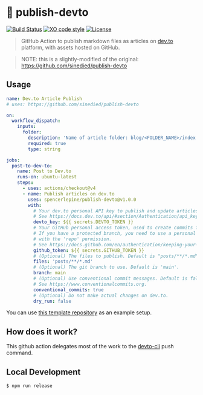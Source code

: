 # :postbox: publish-devto

[![Build Status](https://github.com/spencerlepine/publish-devto/workflows/build/badge.svg)](https://github.com/spencerlepine/publish-devto/actions)
[![XO code style](https://img.shields.io/badge/code_style-XO-5ed9c7.svg)](https://github.com/sindresorhus/xo)
[![License](https://img.shields.io/badge/license-MIT-blue.svg)](LICENSE)

> GitHub Action to publish markdown files as articles on [dev.to](https://dev.to) platform, with assets hosted on GitHub.

> NOTE: this is a slightly-modified of the original: https://github.com/sinedied/publish-devto

## Usage

```yaml
name: Dev.to Article Publish
# uses: https://github.com/sinedied/publish-devto

on:
  workflow_dispatch:
    inputs:
      folder:
        description: 'Name of article folder: blog/<FOLDER_NAME>/index.md'
        required: true
        type: string

jobs:
  post-to-dev-to:
    name: Post to Dev.to
    runs-on: ubuntu-latest
    steps:
      - uses: actions/checkout@v4
      - name: Publish articles on dev.to
        uses: spencerlepine/publish-devto@v1.0.0
        with:
          # Your dev.to personal API key to publish and update articles.
          # See https://docs.dev.to/api/#section/Authentication/api_key
          devto_key: ${{ secrets.DEVTO_TOKEN }}
          # Your GitHub personal access token, used to create commits for updated files.
          # If you have a protected branch, you need to use a personal access token
          # with the 'repo' permission.
          # See https://docs.github.com/en/authentication/keeping-your-account-and-data-secure/creating-a-personal-access-token
          github_token: ${{ secrets.GITHUB_TOKEN }}
          # (Optional) The files to publish. Default is "posts/**/*.md"
          files: 'posts/**/*.md'
          # (Optional) The git branch to use. Default is 'main'.
          branch: main
          # (Optional) Use conventional commit messages. Default is false.
          # See https://www.conventionalcommits.org. 
          conventional_commits: true
          # (Optional) Do not make actual changes on dev.to.
          dry_run: false
```

You can use [this template repository](https://github.com/sinedied/devto-github-template) as an example setup.

## How does it work?

This github action delegates most of the work to the [devto-cli](https://github.com/sinedied/devto-cli) push command.

## Local Development

```sh
$ npm run release
```
